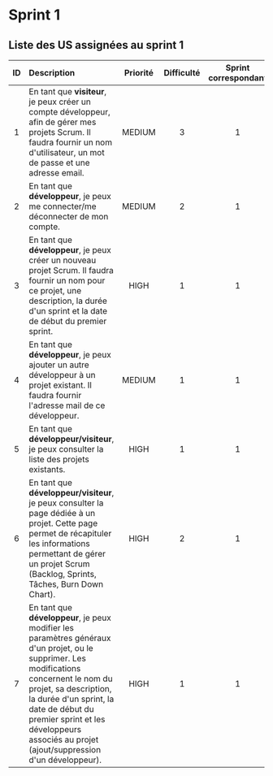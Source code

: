 # Sprint 1
## Liste des US assignées au sprint 1
|   ID  |   Description |   Priorité    |   Difficulté      | Sprint correspondant  |
|:-----:|:--------------|:-------------:|:-----------------:|:---------------------:|
|1|En tant que __visiteur__, je peux créer un compte développeur, afin de gérer mes projets Scrum. Il faudra fournir un nom d'utilisateur, un mot de passe et une adresse email.|MEDIUM| 3 | 1 |
|2|En tant que __développeur__, je peux me connecter/me déconnecter de mon compte.|MEDIUM| 2 | 1 |
|3|En tant que __développeur__, je peux créer un nouveau projet Scrum. Il faudra fournir un nom pour ce projet, une description, la durée d'un sprint et la date de début du premier sprint. |HIGH| 1 | 1 |
|4|En tant que __développeur__, je peux ajouter un autre développeur à un projet existant. Il faudra fournir l'adresse mail de ce développeur.|MEDIUM| 1 | 1 |
|5|En tant que __développeur/visiteur__, je peux consulter la liste des projets existants.|HIGH| 1 | 1 |
|6|En tant que __développeur/visiteur__, je peux consulter la page dédiée à un projet. Cette page permet de récapituler les informations permettant de gérer un projet Scrum (Backlog, Sprints, Tâches, Burn Down Chart).|HIGH| 2 | 1 |
|7|En tant que __développeur__, je peux modifier les paramètres généraux d'un projet, ou le supprimer. Les modifications concernent le nom du projet, sa description, la durée d'un sprint, la date de début du premier sprint et les développeurs associés au projet (ajout/suppression d'un développeur).|HIGH| 1 | 1 |
